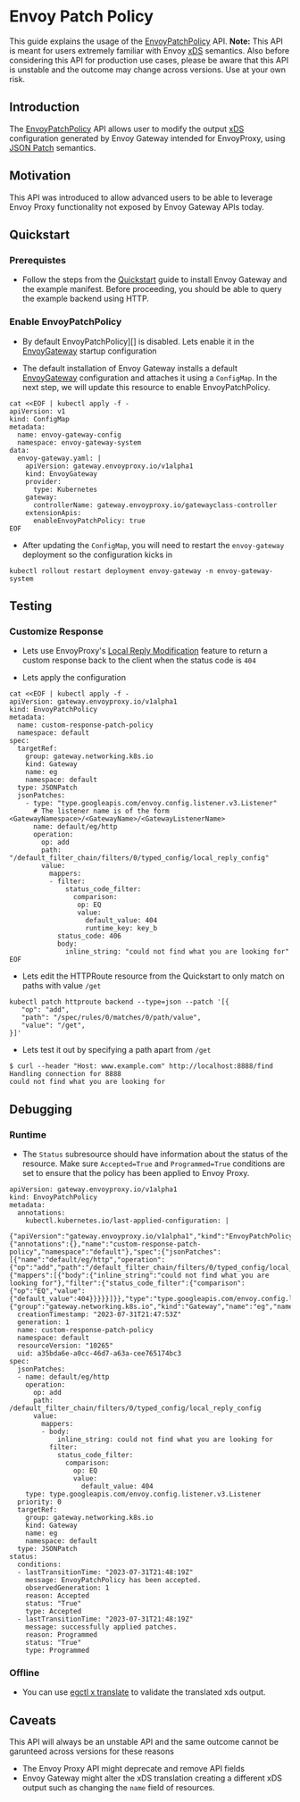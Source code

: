 # Envoy Patch Policy

This guide explains the usage of the [EnvoyPatchPolicy][] API.
__Note:__ This API is meant for users extremely familiar with Envoy [xDS][] semantics.
Also before considering this API for production use cases, please be aware that this API
is unstable and the outcome may change across versions. Use at your own risk.

## Introduction

The [EnvoyPatchPolicy][] API allows user to modify the output [xDS][]
configuration generated by Envoy Gateway intended for EnvoyProxy, 
using [JSON Patch][] semantics.

## Motivation

This API was introduced to allow advanced users to be able to leverage Envoy Proxy functionality
not exposed by Envoy Gateway APIs today.

## Quickstart

### Prerequistes

* Follow the steps from the [Quickstart](quickstart.md) guide to install Envoy Gateway and the example manifest.
Before proceeding, you should be able to query the example backend using HTTP.

### Enable EnvoyPatchPolicy

* By default EnvoyPatchPolicy][] is disabled. Lets enable it in the [EnvoyGateway][] startup configuration

* The default installation of Envoy Gateway installs a default [EnvoyGateway][] configuration and attaches it
using a `ConfigMap`. In the next step, we will update this resource to enable EnvoyPatchPolicy. 


```shell
cat <<EOF | kubectl apply -f -
apiVersion: v1
kind: ConfigMap
metadata:
  name: envoy-gateway-config
  namespace: envoy-gateway-system
data:
  envoy-gateway.yaml: |
    apiVersion: gateway.envoyproxy.io/v1alpha1
    kind: EnvoyGateway
    provider:
      type: Kubernetes
    gateway:
      controllerName: gateway.envoyproxy.io/gatewayclass-controller
    extensionApis:
      enableEnvoyPatchPolicy: true
EOF
```

* After updating the `ConfigMap`, you will need to restart the `envoy-gateway` deployment so the configuration kicks in

```shell
kubectl rollout restart deployment envoy-gateway -n envoy-gateway-system
```

## Testing

### Customize Response

* Lets use EnvoyProxy's [Local Reply Modification][] feature to return a custom response back to the client when
the status code is `404`

* Lets apply the configuration

```shell
cat <<EOF | kubectl apply -f -
apiVersion: gateway.envoyproxy.io/v1alpha1
kind: EnvoyPatchPolicy
metadata:
  name: custom-response-patch-policy
  namespace: default
spec:
  targetRef:
    group: gateway.networking.k8s.io
    kind: Gateway
    name: eg
    namespace: default
  type: JSONPatch
  jsonPatches:
    - type: "type.googleapis.com/envoy.config.listener.v3.Listener"
      # The listener name is of the form <GatewayNamespace>/<GatewayName>/<GatewayListenerName>
      name: default/eg/http
      operation:
        op: add
        path: "/default_filter_chain/filters/0/typed_config/local_reply_config"
        value:
          mappers:
          - filter:
              status_code_filter:
                comparison:
                 op: EQ
                 value:
                   default_value: 404
                   runtime_key: key_b
            status_code: 406
            body:
              inline_string: "could not find what you are looking for"
EOF
```

* Lets edit the HTTPRoute resource from the Quickstart to only match on paths with value `/get`

```
kubectl patch httproute backend --type=json --patch '[{
   "op": "add",
   "path": "/spec/rules/0/matches/0/path/value",
   "value": "/get",
}]'
```

* Lets test it out by specifying a path apart from `/get`

```
$ curl --header "Host: www.example.com" http://localhost:8888/find
Handling connection for 8888
could not find what you are looking for
```

## Debugging

### Runtime

* The `Status` subresource should have information about the status of the resource. Make sure
`Accepted=True` and `Programmed=True` conditions are set to ensure that the policy has been
applied to Envoy Proxy.

```
apiVersion: gateway.envoyproxy.io/v1alpha1
kind: EnvoyPatchPolicy
metadata:
  annotations:
    kubectl.kubernetes.io/last-applied-configuration: |
      {"apiVersion":"gateway.envoyproxy.io/v1alpha1","kind":"EnvoyPatchPolicy","metadata":{"annotations":{},"name":"custom-response-patch-policy","namespace":"default"},"spec":{"jsonPatches":[{"name":"default/eg/http","operation":{"op":"add","path":"/default_filter_chain/filters/0/typed_config/local_reply_config","value":{"mappers":[{"body":{"inline_string":"could not find what you are looking for"},"filter":{"status_code_filter":{"comparison":{"op":"EQ","value":{"default_value":404}}}}}]}},"type":"type.googleapis.com/envoy.config.listener.v3.Listener"}],"priority":0,"targetRef":{"group":"gateway.networking.k8s.io","kind":"Gateway","name":"eg","namespace":"default"},"type":"JSONPatch"}}
  creationTimestamp: "2023-07-31T21:47:53Z"
  generation: 1
  name: custom-response-patch-policy
  namespace: default
  resourceVersion: "10265"
  uid: a35bda6e-a0cc-46d7-a63a-cee765174bc3
spec:
  jsonPatches:
  - name: default/eg/http
    operation:
      op: add
      path: /default_filter_chain/filters/0/typed_config/local_reply_config
      value:
        mappers:
        - body:
            inline_string: could not find what you are looking for
          filter:
            status_code_filter:
              comparison:
                op: EQ
                value:
                  default_value: 404
    type: type.googleapis.com/envoy.config.listener.v3.Listener
  priority: 0
  targetRef:
    group: gateway.networking.k8s.io
    kind: Gateway
    name: eg
    namespace: default
  type: JSONPatch
status:
  conditions:
  - lastTransitionTime: "2023-07-31T21:48:19Z"
    message: EnvoyPatchPolicy has been accepted.
    observedGeneration: 1
    reason: Accepted
    status: "True"
    type: Accepted
  - lastTransitionTime: "2023-07-31T21:48:19Z"
    message: successfully applied patches.
    reason: Programmed
    status: "True"
    type: Programmed
```

### Offline

* You can use [egctl x translate][] to validate the translated xds output.

## Caveats

This API will always be an unstable API and the same outcome cannot be garunteed
across versions for these reasons
* The Envoy Proxy API might deprecate and remove API fields
* Envoy Gateway might alter the xDS translation creating a different xDS output
such as changing the `name` field of resources.

[EnvoyPatchPolicy]: https://gateway.envoyproxy.io/latest/api/extension_types.html#envoypatchpolicy
[EnvoyGateway]: https://gateway.envoyproxy.io/latest/api/config_types.html#envoygateway
[JSON Patch]: https://datatracker.ietf.org/doc/html/rfc6902
[xDS]: https://www.envoyproxy.io/docs/envoy/latest/intro/arch_overview/operations/dynamic_configuration
[Local Reply Modification]: https://www.envoyproxy.io/docs/envoy/latest/configuration/http/http_conn_man/local_reply
[egctl x translate]: https://gateway.envoyproxy.io/latest/user/egctl.html#egctl-experimental-translate
